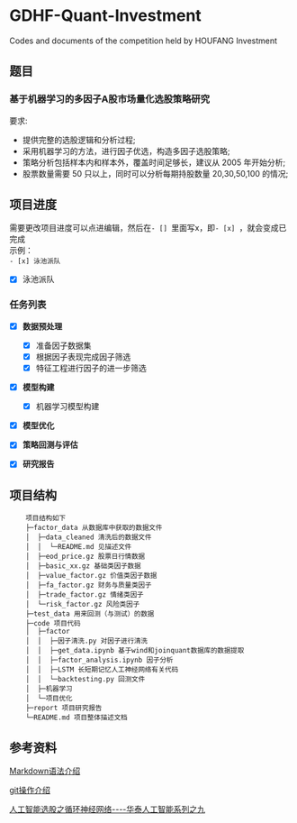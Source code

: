 # GDHF-Quant-Investment
Codes and documents of the competition held by HOUFANG Investment

## 题目

### 基于机器学习的多因子A股市场量化选股策略研究

要求:

- 提供完整的选股逻辑和分析过程;         
- 采用机器学习的方法，进行因子优选，构造多因子选股策略; 
- 策略分析包括样本内和样本外，覆盖时间足够长，建议从 2005 年开始分析;
- 股票数量需要 50 只以上，同时可以分析每期持股数量 20,30,50,100 的情况;

## 项目进度

需要更改项目进度可以点进编辑，然后在`- [] `里面写x，即`- [x] `，就会变成已完成         
示例：                  
`- [x] 泳池派队`
- [x] 泳池派队

### 任务列表
- [x] **数据预处理**
  - [x] 准备因子数据集
  - [x] 根据因子表现完成因子筛选
  - [x] 特征工程进行因子的进一步筛选
  
- [x] **模型构建**
  - [x] 机器学习模型构建
 
- [x] **模型优化** 

- [x] **策略回测与评估**

- [x] **研究报告**

## 项目结构
```
    项目结构如下
    ├─factor_data 从数据库中获取的数据文件
    │  ├─data_cleaned 清洗后的数据文件
    │  │  └─README.md 见描述文件
    │  ├─eod_price.gz 股票日行情数据
    │  ├─basic_xx.gz 基础类因子数据
    │  ├─value_factor.gz 价值类因子数据   
    │  ├─fa_factor.gz 财务与质量类因子
    │  ├─trade_factor.gz 情绪类因子
    │  └─risk_factor.gz 风险类因子
    ├─test_data 用来回测（与测试）的数据
    ├─code 项目代码
    │  ├─factor
    │  │  ├─因子清洗.py 对因子进行清洗
    │  │  ├─get_data.ipynb 基于wind和joinquant数据库的数据提取
    │  │  ├─factor_analysis.ipynb 因子分析
    │  │  ├─LSTM 长短期记忆人工神经网络有关代码
    │  │  └─backtesting.py 回测文件
    │  ├─机器学习
    │  └─项目优化
    ├─report 项目研究报告
    └─README.md 项目整体描述文档
```

## 参考资料

[Markdown语法介绍](https://www.runoob.com/markdown/md-tutorial.html)      

[git操作介绍](http://www.ruanyifeng.com/blog/2018/10/git-internals.html)      

[人工智能选股之循环神经网络----华泰人工智能系列之九](https://mp.weixin.qq.com/s/YGFZRqxerpplXzv2FqNGqQ)
